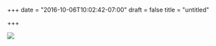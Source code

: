 +++
date = "2016-10-06T10:02:42-07:00"
draft = false
title = "untitled"

+++

<img src="https://s3-us-west-2.amazonaws.com/ginput/20160918_01_101.jpg">

